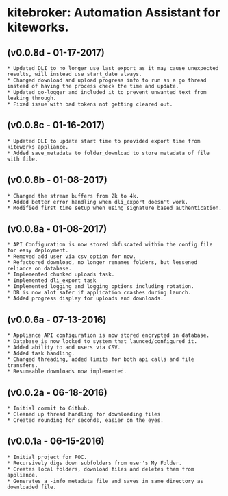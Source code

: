 # kitebroker: Automation Assistant for kiteworks.

## (v0.0.8d - 01-17-2017)
    * Updated DLI to no longer use last export as it may cause unexpected results, will instead use start_date always.
    * Changed download and upload progress info to run as a go thread instead of having the process check the time and update.
    * Updated go-logger and included it to prevent unwanted text from leaking through.
    * Fixed issue with bad tokens not getting cleared out.

## (v0.0.8c - 01-16-2017)
    * Updated DLI to update start time to provided export time from kiteworks appliance.
    * Added save_metadata to folder_download to store metadata of file with file.

## (v0.0.8b - 01-08-2017)
    * Changed the stream buffers from 2k to 4k.
    * Added better error handling when dli_export doesn't work.
    * Modified first time setup when using signature based authentication.

## (v0.0.8a - 01-08-2017)
    * API Configuration is now stored obfuscated within the config file for easy deployment.
    * Removed add user via csv option for now.
    * Refactored download, no longer renames folders, but lessened reliance on database.
    * Implemented chunked uploads task.
    * Implemented dli_export task
    * Implemented logging and logging options including rotation.
    * DB is now alot safer if application crashes during launch.
    * Added progress display for uploads and downloads.

## (v0.0.6a - 07-13-2016)
    * Appliance API configuration is now stored encrypted in database.
    * Database is now locked to system that launced/configured it.
    * Added ability to add users via CSV.
    * Added task handling.
    * Changed threading, added limits for both api calls and file transfers.
    * Resumeable downloads now implemented.

## (v0.0.2a - 06-18-2016)
	* Initial commit to Github.
	* Cleaned up thread handling for downloading files
	* Created rounding for seconds, easier on the eyes.

## (v0.0.1a - 06-15-2016)
	* Initial project for POC.
	* Recursively digs down subfolders from user's My Folder.
	* Creates local folders, download files and deletes them from appliance.
	* Generates a -info metadata file and saves in same directory as downloaded file.
